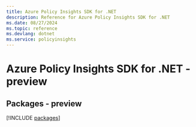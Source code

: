 ```yaml
---
title: Azure Policy Insights SDK for .NET
description: Reference for Azure Policy Insights SDK for .NET
ms.date: 08/27/2024
ms.topic: reference
ms.devlang: dotnet
ms.service: policyinsights
---
```

# Azure Policy Insights SDK for .NET - preview
## Packages - preview
[!INCLUDE [packages](policy-insights-index.md)]